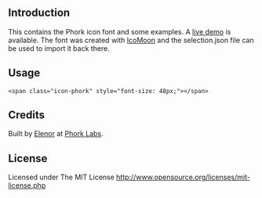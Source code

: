 ## Introduction

This contains the Phork icon font and some examples. A [live demo](http://clients.phorklabs.com/fonts/) is available. The font was created with [IcoMoon](http://icomoon.io/) and the selection.json file can be used to import it back there.


## Usage

```
<span class="icon-phork" style="font-size: 48px;"></span>
```


## Credits

Built by [Elenor](http://elenor.net) at [Phork Labs](http://phork.org).


## License

Licensed under The MIT License
<http://www.opensource.org/licenses/mit-license.php>
